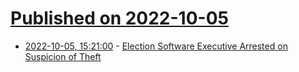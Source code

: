 # [Published on 2022-10-05](index.md)

* [2022-10-05, 15:21:00](https://politics.slashdot.org/story/22/10/05/1336232/election-software-executive-arrested-on-suspicion-of-theft?utm_source=rss1.0mainlinkanon&utm_medium=feed) - [Election Software Executive Arrested on Suspicion of Theft](https://politics.slashdot.org/story/22/10/05/1336232/election-software-executive-arrested-on-suspicion-of-theft?utm_source=rss1.0mainlinkanon&utm_medium=feed)
